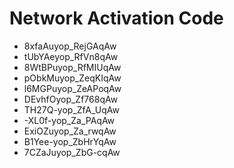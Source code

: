 # Network Activation Code
* 8xfaAuyop_RejGAqAw
* tUbYAeyop_RfVn8qAw
* 8WtBPuyop_RfMIUqAw
* pObkMuyop_ZeqKIqAw
* l6MGPuyop_ZeAPoqAw
* DEvhfOyop_Zf768qAw
* TH27Q-yop_ZfA_UqAw
* -XL0f-yop_Za_PAqAw
* ExiOZuyop_Za_rwqAw
* B1Yee-yop_ZbHrYqAw
* 7CZaJuyop_ZbG-cqAw